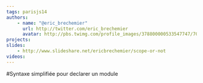 ```yaml
---
tags: parisjs14
authors:
    - name: "@eric_brechemier"
      url: http://twitter.com/eric_brechemier
      avatar: http://pbs.twimg.com/profile_images/378800000533547747/7063896533ae739a07c3f68fc7948657_bigger.jpeg
projects:
slides:
    - http://www.slideshare.net/ericbrechemier/scope-or-not
videos:
---
```

#Syntaxe simplifiée pour declarer un module
